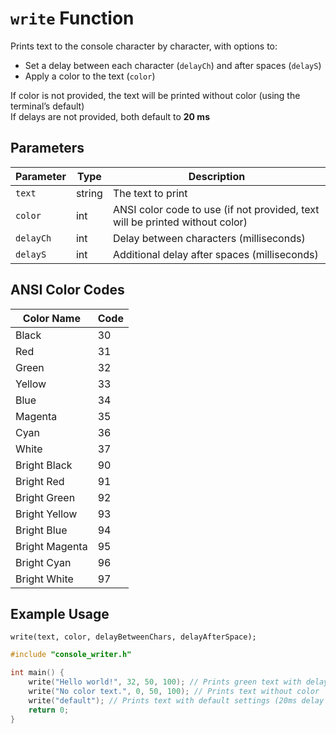 # `write` Function

Prints text to the console character by character, with options to:

- Set a delay between each character (`delayCh`) and after spaces (`delayS`)  
- Apply a color to the text (`color`)

If color is not provided, the text will be printed without color (using the terminal’s default)<br>
If delays are not provided, both default to **20 ms**

## Parameters

| Parameter | Type   | Description                                                       |
|-----------|--------|-------------------------------------------------------------------|
| `text`    | string | The text to print                                                 |
| `color`   | int    | ANSI color code to use (if not provided, text will be printed without color) |
| `delayCh` | int    | Delay between characters (milliseconds)                           |
| `delayS`  | int    | Additional delay after spaces (milliseconds)                      |

## ANSI Color Codes

| Color Name     | Code |
|----------------|------|
| Black          | 30   |
| Red            | 31   |
| Green          | 32   |
| Yellow         | 33   |
| Blue           | 34   |
| Magenta        | 35   |
| Cyan           | 36   |
| White          | 37   |
| Bright Black   | 90   |
| Bright Red     | 91   |
| Bright Green   | 92   |
| Bright Yellow  | 93   |
| Bright Blue    | 94   |
| Bright Magenta | 95   |
| Bright Cyan    | 96   |
| Bright White   | 97   |

## Example Usage
```
write(text, color, delayBetweenChars, delayAfterSpace);
```

```cpp
#include "console_writer.h"

int main() {
    write("Hello world!", 32, 50, 100); // Prints green text with delays
    write("No color text.", 0, 50, 100); // Prints text without color
    write("default"); // Prints text with default settings (20ms delay and standard color)
    return 0;
}
```

